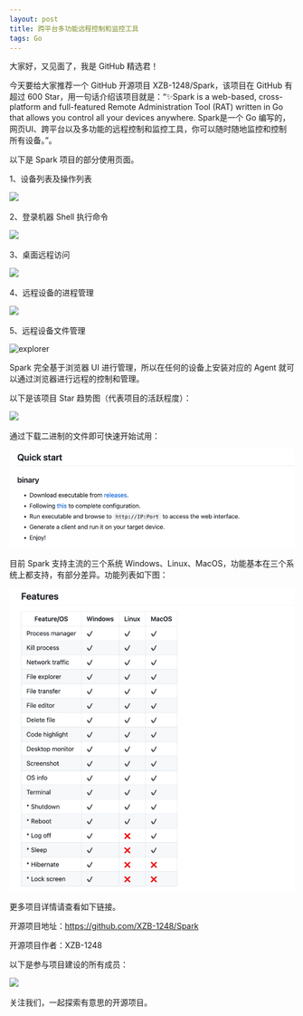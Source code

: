 ```yaml
---
layout: post
title: 跨平台多功能远程控制和监控工具
tags: Go
---
```


大家好，又见面了，我是 GitHub 精选君！

今天要给大家推荐一个 GitHub 开源项目 XZB-1248/Spark，该项目在 GitHub 有超过 600 Star，用一句话介绍该项目就是：“✨Spark is a web-based, cross-platform and full-featured Remote Administration Tool (RAT) written in Go that allows you control all your devices anywhere. Spark是一个 Go 编写的，网页UI、跨平台以及多功能的远程控制和监控工具，你可以随时随地监控和控制所有设备。”。

以下是 Spark 项目的部分使用页面。

1、设备列表及操作列表

![](https://raw.githubusercontent.com/XZB-1248/Spark/master/./screenshots/overview.png)

2、登录机器 Shell 执行命令

![](https://raw.githubusercontent.com/XZB-1248/Spark/master/./screenshots/terminal.png)

3、桌面远程访问

![](https://raw.githubusercontent.com/XZB-1248/Spark/master/./screenshots/desktop.png)

4、远程设备的进程管理

![](https://raw.githubusercontent.com/XZB-1248/Spark/master/./screenshots/procmgr.png)

5、远程设备文件管理

![explorer](https://raw.githubusercontent.com/XZB-1248/Spark/master/./screenshots/explorer.png)

Spark 完全基于浏览器 UI 进行管理，所以在任何的设备上安装对应的 Agent 就可以通过浏览器进行远程的控制和管理。


以下是该项目 Star 趋势图（代表项目的活跃程度）：

![](https://api.star-history.com/svg?repos=XZB-1248/Spark&type=Timeline)

通过下载二进制的文件即可快速开始试用：

![](https://raw.githubusercontent.com/ZhuPeng/pic/master/images/compress_image-20230514215232205.png)

目前 Spark 支持主流的三个系统 Windows、Linux、MacOS，功能基本在三个系统上都支持，有部分差异。功能列表如下图：

![](https://raw.githubusercontent.com/ZhuPeng/pic/master/images/compress_image-20230514215357125.png)

更多项目详情请查看如下链接。

开源项目地址：https://github.com/XZB-1248/Spark 

开源项目作者：XZB-1248

以下是参与项目建设的所有成员：

![](https://contrib.rocks/image?repo=XZB-1248/Spark)



关注我们，一起探索有意思的开源项目。
